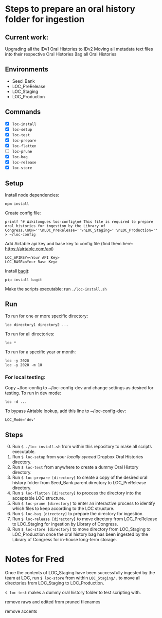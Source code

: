 # Steps to prepare an oral history folder for ingestion

## Current work:
Upgrading all the IDv1 Oral Histories to IDv2
Moving all metadata text files into their respective Oral Histories
Bag all Oral Histories

## Environments
- Seed_Bank
- LOC_PreRelease
- LOC_Staging
- LOC_Production

## Commands
- [x] `loc-install`
- [x] `loc-setup`
- [x] `loc-test`
- [x] `loc-prepare`
- [x] `loc-flatten`
- [ ] `loc-prune`
- [x] `loc-bag`
- [x] `loc-release`
- [x] `loc-store`

## Setup
Install node dependencies:
```
npm install
```
Create config file:
```
printf "# Wikitongues loc-config\n# This file is required to prepare oral histories for ingestion by the Library of Congress.\nOH=''\nLOC_PreRelease=''\nLOC_Staging=''\nLOC_Production='' > ~/loc-config
```
Add Airtable api key and base key to config file (find them here: https://airtable.com/api)
```
LOC_APIKEY=<Your API Key>
LOC_BASE=<Your Base Key>
```
Install [bagit](https://github.com/LibraryOfCongress/bagit-python):
```
pip install bagit
```
Make the scripts executable: run `./loc-install.sh`

## Run
To run for one or more specific directory:
```
loc directory1 directory2 ...
```

To run for all directories:
```
loc *
```

To run for a specific year or month:
```
loc -y 2020
loc -y 2020 -m 10
```

### For local testing:
Copy ~/loc-config to ~/loc-config-dev and change settings as desired for testing. To run in dev mode:
```
loc -d ...
```
To bypass Airtable lookup, add this line to ~/loc-config-dev:
```
LOC_Mode='dev'
```

## Steps
0. Run `$ ./loc-install.sh` from within this repository to make all scripts executable.
1. Run `$ loc-setup` from your *locally synced* Dropbox Oral Histories directory.
2. Run `$ loc-test` from anywhere to create a dummy Oral History directory.
3. Run `$ loc-prepare [directory]` to create a copy of the desired oral history folder from Seed_Bank parent directory to LOC_PreRelease directory.
4. Run `$ loc-flatten [directory]` to process the directory into the acceptable LOC structure.
5. Run `$ loc-prune [directory]` to enter an interactive process to identify which files to keep according to the LOC structure.
6. Run `$ loc-bag [directory]` to prepare the directory for ingestion.
7. Run `$ loc-release [directory]` to move directory from LOC_PreRelease to LOC_Staging for ingestion by Library of Congress.
8. Run `$ loc-store [directory]` to move directory from LOC_Staging to LOC_Production once the oral history bag has been ingested by the Library of Congress for in-house long-term storage.

# Notes for Fred
Once the contents of LOC_Staging have been successfully ingested by the team at LOC, run `$ loc-store` from within `LOC_Staging/.` to move all directories from LOC_Staging to LOC_Production.

`$ loc-test` makes a dummy oral history folder to test scripting with.

remove raws and edited from pruned filenames

remove accents
